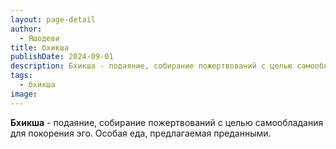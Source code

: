 ```yaml
---
layout: page-detail
author:
  - Яшодеви
title: бхикша
publishDate: 2024-09-01
description: Бхикша - подаяние, собирание пожертвований с целью самообладания для покорения эго. Особая еда, предлагаемая преданными.
tags:
  - бхикша
image:
---
```

**Бхикша** - подаяние, собирание пожертвований с целью самообладания для покорения эго. Особая еда, предлагаемая преданными.

